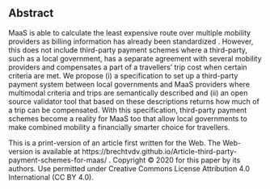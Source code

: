 ## Abstract

MaaS is able to calculate the least expensive route over multiple mobility providers as billing information has already been standardized . However, this does not include third-party payment schemes where a third-party, such as a local government, has a separate agreement with several mobility providers and compensates a part of a travellers’ trip cost when certain criteria are met. We propose (i) a specification to set up a third-party payment system between local governments and MaaS providers where multimodal criteria and trips are  semantically described and (ii) an open source validator tool that based on these descriptions returns how much of a trip can be compensated. With this specification, third-party payment schemes become a reality for MaaS too that allow local governments to make combined mobility a financially smarter choice for travellers.


<span class="printonly firstpagefooter">
<span class="footnotecopyright">
This is a print-version of an article first written for the Web. The Web-version is available at https://brechtvdv.github.io/Article-third-party-payment-schemes-for-maas/ .
Copyright © 2020 for this paper by its authors. Use permitted under Creative Commons License Attribution 4.0 International (CC BY 4.0).
</span>
</span>
